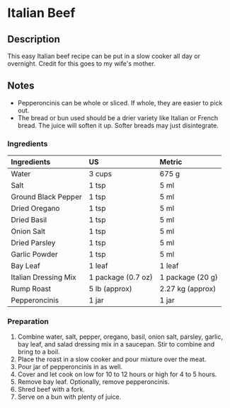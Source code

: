 # Italian Beef

## Description

This easy Italian beef recipe can be put in a slow cooker all day or overnight. Credit for this goes to my wife's mother.

## Notes

* Pepperoncinis can be whole or sliced. If whole, they are easier to pick out.
* The bread or bun used should be a drier variety like Italian or French bread. The juice will soften it up. Softer breads may just disintegrate.

### Ingredients

|Ingredients | US    |Metric |
|:-----------|:------|:------|
| Water | 3 cups | 675 g |
| Salt | 1 tsp | 5 ml |
| Ground Black Pepper | 1 tsp | 5 ml |
| Dried Oregano | 1 tsp | 5 ml |
| Dried Basil | 1 tsp | 5 ml |
| Onion Salt | 1 tsp | 5 ml |
| Dried Parsley | 1 tsp | 5 ml |
| Garlic Powder | 1 tsp | 5 ml |
| Bay Leaf | 1 leaf | 1 leaf |
| Italian Dressing Mix | 1 package (0.7 oz) | 1 package (20 g) |
| Rump Roast | 5 lb (approx) | 2.27 kg (approx) |
| Pepperoncinis | 1 jar | 1 jar |

### Preparation

1. Combine water, salt, pepper, oregano, basil, onion salt, parsley, garlic, bay leaf, and salad dressing mix in a saucepan. Stir to combine and bring to a boil.
1. Place the roast in a slow cooker and pour mixture over the meat.
1. Pour jar of pepperoncinis in as well.
1. Cover and let cook on low for 10 to 12 hours or high for 4 to 5 hours.
1. Remove bay leaf. Optionally, remove pepperoncinis.
1. Shred beef with a fork.
1. Serve on a bun with plenty of juice.
